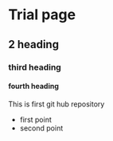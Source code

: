 # Trial page

## 2 heading

### third heading

#### fourth heading

This is first git hub repository

- first point
- second point
